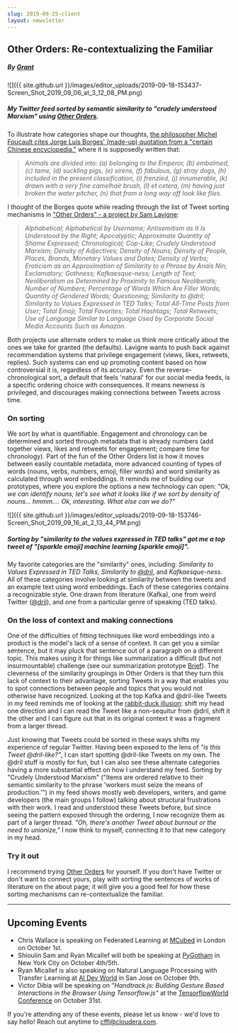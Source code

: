 ```yaml
---
slug: 2019-09-25-client
layout: newsletter
---
```


## Other Orders: Re-contextualizing the Familiar

##### By [Grant](https://twitter.com/grantcuster)

![]({{ site.github.url }}/images/editor_uploads/2019-09-18-153437-Screen_Shot_2019_09_06_at_3_12_08_PM.png)

##### My Twitter feed sorted by semantic similarity to "crudely understood Marxism" using [Other Orders](https://otherorders.net/).

To illustrate how categories shape our thoughts, [the philosopher Michel Foucault cites Jorge Luis Borges' (made-up) quotation from a "certain Chinese encyclopedia,"](http://individual.utoronto.ca/bmclean/hermeneutics/foucault_suppl/OT_Borges.htm) where it is supposedly written that:

> *Animals are divided into: (a) belonging to the Emperor, (b) embalmed, (c) tame, (d) suckling pigs, (e) sirens, (f) fabulous, (g) stray dogs, (h) included in the present classification, (i) frenzied, (j) innumerable, (k) drawn with a very fine camelhair brush, (l) et cetera, (m) having just broken the water pitcher, (n) that from a long way off look like flies.*

I thought of the Borges quote while reading through the list of Tweet sorting mechanisms in ["Other Orders" - a project by Sam Lavigne](https://otherorders.net/):

> *Alphabetical; Alphabetical by Username; Antisemitism as It Is Understood by the Right; Apocalyptic; Approximate Quantity of Shame Expressed; Chronological; Cop-Like; Crudely Understood Marxism; Density of Adjectives; Density of Nouns; Density of People, Places, Brands, Monetary Values and Dates; Density of Verbs; Eroticism as an Approximation of Similarity to a Phrase by Anaïs Nin; Exclamatory; Gothness; Kafkaesque-ness; Length of Text; Neoliberalism as Determined by Proximity to Famous Neoliberals; Number of Numbers; Percentage of Words Which Are Filler Words; Quantity of Gendered Words; Questioning; Similarity to @dril; Similarity to Values Expressed in TED Talks; Total All-Time Posts from User; Total Emoji; Total Favorites; Total Hashtags; Total Retweets; Use of Language Similar to Language Used by Corporate Social Media Accounts Such as Amazon.*

Both projects use alternate orders to make us think more critically about the ones we take for granted (the defaults). Lavigne wants to push back against recommendation systems that privilege engagement (views, likes, retweets, replies). Such systems can end up promoting content based on how controversial it is, regardless of its accuracy. Even the reverse-chronological sort, a default that feels 'natural' for our social media feeds, is a specific ordering choice with consequences. It means newness is privileged, and discourages making connections between Tweets across time. 

### On sorting

We sort by what is quantifiable. Engagement and chronology can be determined and sorted through metadata that is already numbers (add together views, likes and retweets for engagement; compare time for chronology). Part of the fun of the Other Orders list is how it moves between easily countable metadata, more advanced counting of types of words (nouns, verbs, numbers, emoji, filler words) and word similarity as calculated through word embeddings. It reminds me of building our prototypes, where you explore the options a new technology can open: *"Ok, we can identify nouns; let's see what it looks like if we sort by density of nouns... hmmm.... Ok, interesting. What else can we do?"* 

![]({{ site.github.url }}/images/editor_uploads/2019-09-18-153746-Screen_Shot_2019_09_16_at_2_13_44_PM.png)

##### Sorting by "similarity to the values expressed in TED talks" got me a top tweet of "[sparkle emoji] machine learning [sparkle emoji]".

My favorite categories are the "similarity" ones, including: *Similarity to Values Expressed in TED Talks*, *Similarity to [@dril](https://twitter.com/dril)*, and *Kafkaesque-ness*.  All of these categories involve looking at similarity between the tweets and an example text using word embeddings. Each of these categories contains a recognizable style. One drawn from literature (Kafka), one from weird Twitter ([@dril](https://twitter.com/dril)), and one from a particular genre of speaking (TED talks). 

### On the loss of context and making connections

One of the difficulties of fitting techniques like word embeddings into a product is the model's lack of a sense of context. It can get you a similar sentence, but it may pluck that sentence out of a paragraph on a different topic. This makes using it for things like summarization a difficult (but not insurmountable) challenge (see our summarization prototype [Brief](http://fastforwardlabs.github.io/brief/)). The cleverness of the similarity groupings in Other Orders is that they turn this lack of context to their advantage, sorting Tweets in a way that enables you to spot connections between people and topics that you would not otherwise have recognized. Looking at the top Kafka and @dril-like Tweets in my feed reminds me of looking at the [rabbit-duck illusion](https://en.wikipedia.org/wiki/Rabbit%E2%80%93duck_illusion): shift my head one direction and I can read the Tweet like a non-sequitur from @dril, shift it the other and I can figure out that in its original context it was a fragment from a larger thread. 

Just knowing that Tweets could be sorted in these ways shifts my experience of regular Twitter. Having been exposed to the lens of *"is this Tweet @dril-like?"*, I can start spotting @dril-like Tweets on my own. The @dril stuff is mostly for fun, but I can also see these alternate categories having a more substantial effect on how I understand my feed. Sorting by "Crudely Understood Marxism" ("Items are ordered relative to their semantic similarity to the phrase 'workers must seize the means of production.'") in my feed shows mostly web developers, writers, and game developers (the main groups I follow) talking about structural frustrations with their work. I read and understood these Tweets before, but since seeing the pattern exposed through the ordering, I now recognize them as part of a larger thread. *"Oh, there's another Tweet about burnout or the need to unionize,"* I now think to myself, connecting it to that new category in my head.

### Try it out

I recommend trying [Other Orders](https://otherorders.net/) for yourself. If you don't have Twitter or don't want to connect yours, play with sorting the sentences of works of literature on the about page; it will give you a good feel for how these sorting mechanisms can re-contextualize the familiar. 

---

## Upcoming Events

* Chris Wallace is speaking on Federated Learning at [MCubed](https://www.mcubed.london/sessions/federated-learning/) in London on October 1st.
* Shioulin Sam and Ryan Micallef will both be speaking at [PyGotham](https://2019.pygotham.org/) in New York City on October 4th/5th.
* Ryan Micallef is also speaking on Natural Language Processing with Transfer Learning at [AI Dev World](https://aidevworld.com/) in San Jose on October 9th.
* Victor Dibia will be speaking on *"Handtrack.js: Building Gesture Based Interactions in the Browser Using Tensorflow.js"* at the [TensorflowWorld Conference](https://conferences.oreilly.com/tensorflow/tf-ca/public/schedule/detail/77833) on October 31st.

If you're attending any of these events, please let us know - we'd love to say hello!   Reach out anytime to [cffl@cloudera.com](mailto:cffl@cloudera.com).
